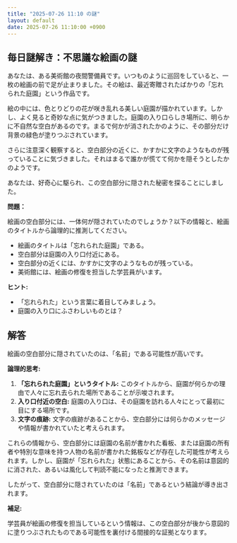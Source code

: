 ```yaml
---
title: "2025-07-26 11:10 の謎"
layout: default
date: 2025-07-26 11:10:00 +0900
---
```

## 毎日謎解き：不思議な絵画の謎

あなたは、ある美術館の夜間警備員です。いつものように巡回をしていると、一枚の絵画の前で足が止まりました。その絵は、最近寄贈されたばかりの「忘れられた庭園」という作品です。

絵の中には、色とりどりの花が咲き乱れる美しい庭園が描かれています。しかし、よく見ると奇妙な点に気がつきました。庭園の入り口らしき場所に、明らかに不自然な空白があるのです。まるで何かが消されたかのように、その部分だけ背景の緑色が塗りつぶされています。

さらに注意深く観察すると、空白部分の近くに、かすかに文字のようなものが残っていることに気づきました。それはまるで誰かが慌てて何かを隠そうとしたかのようです。

あなたは、好奇心に駆られ、この空白部分に隠された秘密を探ることにしました。

**問題：**

絵画の空白部分には、一体何が隠されていたのでしょうか？以下の情報と、絵画のタイトルから論理的に推測してください。

*   絵画のタイトルは「忘れられた庭園」である。
*   空白部分は庭園の入り口付近にある。
*   空白部分の近くには、かすかに文字のようなものが残っている。
*   美術館には、絵画の修復を担当した学芸員がいます。

**ヒント:**

*   「忘れられた」という言葉に着目してみましょう。
*   庭園の入り口にふさわしいものとは？

## 解答

絵画の空白部分に隠されていたのは、「名前」である可能性が高いです。

**論理的思考:**

1.  **「忘れられた庭園」というタイトル:** このタイトルから、庭園が何らかの理由で人々に忘れ去られた場所であることが示唆されます。
2.  **入り口付近の空白:** 庭園の入り口は、その庭園を訪れる人々にとって最初に目にする場所です。
3.  **文字の痕跡:** 文字の痕跡があることから、空白部分には何らかのメッセージや情報が書かれていたと考えられます。

これらの情報から、空白部分には庭園の名前が書かれた看板、または庭園の所有者や特別な意味を持つ人物の名前が書かれた銘板などが存在した可能性が考えられます。しかし、庭園が「忘れられた」状態にあることから、その名前は意図的に消された、あるいは風化して判読不能になったと推測できます。

したがって、空白部分に隠されていたのは「名前」であるという結論が導き出されます。

**補足:**

学芸員が絵画の修復を担当しているという情報は、この空白部分が後から意図的に塗りつぶされたものである可能性を裏付ける間接的な証拠となります。

